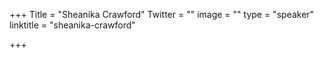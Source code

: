 +++
Title = "Sheanika Crawford"
Twitter = ""
image = ""
type = "speaker"
linktitle = "sheanika-crawford"

+++


